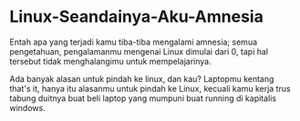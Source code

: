 # Linux-Seandainya-Aku-Amnesia
Entah apa yang terjadi kamu tiba-tiba mengalami amnesia; semua pengetahuan, pengalamanmu mengenai Linux dimulai dari 0, tapi hal tersebut tidak menghalangimu untuk mempelajarinya.

Ada banyak alasan untuk pindah ke linux, dan kau? Laptopmu kentang that's it, hanya itu alasanmu untuk pindah ke Linux, kecuali kamu kerja trus tabung duitnya buat beli laptop yang mumpuni buat running di kapitalis windows.
